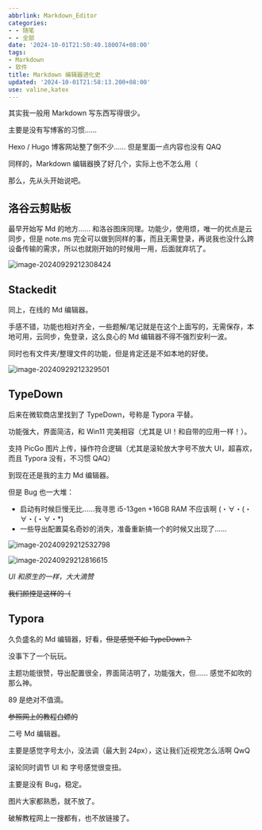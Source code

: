 ```yaml
---
abbrlink: Markdown_Editor
categories:
- - 随笔
- - 全部
date: '2024-10-01T21:50:40.180074+08:00'
tags:
- Markdown
- 软件
title: Markdown 编辑器进化史
updated: '2024-10-01T21:58:13.200+08:00'
use: valine,katex
---
```

其实我一般用 Markdown 写东西写得很少。

主要是没有写博客的习惯……

Hexo / Hugo 博客网站整了倒不少…… 但是里面一点内容也没有 QAQ

同样的，Markdown 编辑器换了好几个，实际上也不怎么用（

那么，先从头开始说吧。

## 洛谷云剪贴板

最早开始写 Md 的地方…… 和洛谷图床同理。功能少，使用烦，唯一的优点是云同步，但是 note.ms 完全可以做到同样的事，而且无需登录，再说我也没什么跨设备传输的需求，所以也就刚开始的时候用一用，后面就弃坑了。

![image-20240929212308424](https://chocolateater.github.io/PicHub//202409292123660.png)

## Stackedit

同上，在线的 Md 编辑器。

手感不错，功能也相对齐全，一些题解/笔记就是在这个上面写的，无需保存，本地可用，云同步，免登录，这么良心的 Md 编辑器不得不强烈安利一波。

同时也有文件夹/整理文件的功能，但是肯定还是不如本地的好使。

![image-20240929212329501](https://chocolateater.github.io/PicHub//202409292123696.png)

## TypeDown

后来在微软商店里找到了 TypeDown，号称是 Typora 平替。

功能强大，界面简洁，和 Win11 完美相容（尤其是 UI！和自带的应用一样！）。

支持 PicGo 图片上传，操作符合逻辑（尤其是滚轮放大字号不放大 UI，超喜欢，而且 Typora 没有，不习惯 QAQ）

到现在还是我的主力 Md 编辑器。

但是 Bug 也一大堆：

- 启动有时候巨慢无比……我寻思 i5-13gen +16GB RAM 不应该啊 (・∀・(・∀・(・∀・*)
- 一些导出配置莫名奇妙的消失，准备重新搞一个的时候又出现了……

![image-20240929212532798](https://chocolateater.github.io/PicHub//202409292125871.png)

![image-20240929212816615](https://chocolateater.github.io/PicHub//202409292128865.png)

*UI 和原生的一样，大大滴赞*

~~我们颜控是这样的（~~

## Typora

久负盛名的 Md 编辑器，好看，~~但是感觉不如 TypeDown？~~

没事下了一个玩玩。

主题功能很赞，导出配置很全，界面简洁明了，功能强大，但…… 感觉不如吹的那么神。

89 是绝对不值滴。

~~参照网上的教程白嫖的~~

二号 Md 编辑器。

主要是感觉字号太小，没法调（最大到 24px），这让我们近视党怎么活啊 QwQ

滚轮同时调节 UI 和 字号感觉很变扭。

主要是没有 Bug，稳定。

图片大家都熟悉，就不放了。

破解教程网上一搜都有，也不放链接了。
